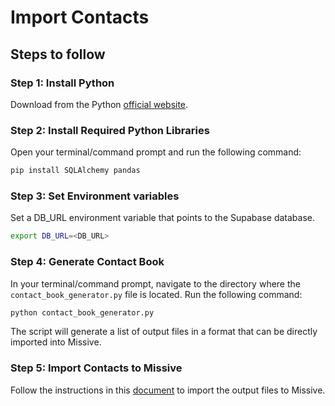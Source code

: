 # Import Contacts

## Steps to follow

### Step 1: Install Python
Download from the Python [official website](https://www.python.org/downloads/). 

### Step 2: Install Required Python Libraries
Open your terminal/command prompt and run the following command:

```bash
pip install SQLAlchemy pandas
```

### Step 3: Set Environment variables
Set a DB_URL environment variable that points to the Supabase database.
```bash
export DB_URL=<DB_URL>
```
### Step 4: Generate Contact Book
In your terminal/command prompt, navigate to the directory where the `contact_book_generator.py` file is located. Run the following command:

```bash
python contact_book_generator.py
```
The script will generate a list of output files in a format that can be directly imported into Missive.

### Step 5: Import Contacts to Missive
Follow the instructions in this [document](https://missiveapp.com/faq/import-contacts) to import the output files to Missive.
